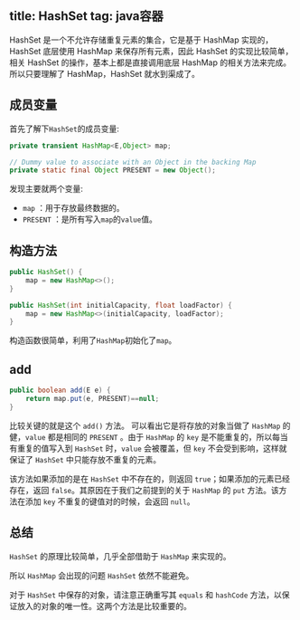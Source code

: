 title: HashSet
tag: java容器
---
HashSet 是一个不允许存储重复元素的集合，它是基于 HashMap 实现的， HashSet 底层使用 HashMap 来保存所有元素，因此 HashSet  的实现比较简单，相关 HashSet 的操作，基本上都是直接调用底层 HashMap 的相关方法来完成。所以只要理解了 HashMap，HashSet 就水到渠成了。
<!-- more -->

## 成员变量

首先了解下`HashSet`的成员变量:


```java
private transient HashMap<E,Object> map;

// Dummy value to associate with an Object in the backing Map
private static final Object PRESENT = new Object();
```

发现主要就两个变量:

- `map` ：用于存放最终数据的。
- `PRESENT` ：是所有写入`map`的`value`值。

## 构造方法

```java
public HashSet() {
    map = new HashMap<>();
}

public HashSet(int initialCapacity, float loadFactor) {
    map = new HashMap<>(initialCapacity, loadFactor);
}    
```

构造函数很简单，利用了`HashMap`初始化了`map`。


## add

```java
public boolean add(E e) {
    return map.put(e, PRESENT)==null;
}
```

比较关键的就是这个 `add()` 方法。 可以看出它是将存放的对象当做了 `HashMap` 的健，`value` 都是相同的 `PRESENT` 。由于 `HashMap` 的 `key` 是不能重复的，所以每当有重复的值写入到 `HashSet` 时，`value` 会被覆盖，但 `key` 不会受到影响，这样就保证了 `HashSet` 中只能存放不重复的元素。

该方法如果添加的是在 `HashSet` 中不存在的，则返回 `true`；如果添加的元素已经存在，返回 `false`。其原因在于我们之前提到的关于 `HashMap` 的 `put` 方法。该方法在添加 `key` 不重复的键值对的时候，会返回 `null`。

## 总结

`HashSet` 的原理比较简单，几乎全部借助于 `HashMap` 来实现的。

所以 `HashMap` 会出现的问题 `HashSet` 依然不能避免。

对于 `HashSet` 中保存的对象，请注意正确重写其 `equals` 和 `hashCode` 方法，以保证放入的对象的唯一性。这两个方法是比较重要的。